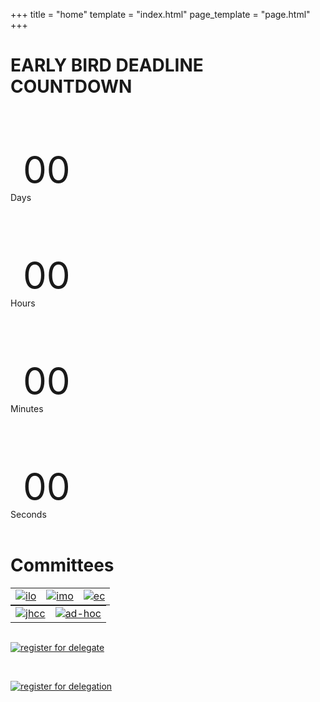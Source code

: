 +++
title = "home"
template = "index.html"
page_template = "page.html"
+++

<style>
div img {
  margin: 0 auto;
  width: 200px;
  height: auto;
}

table {
  margin: 0 auto;
}

div p{
  font-size:60px;
  margin-bottom:-20px;
  padding:20px ;
}

</style>

# EARLY BIRD DEADLINE COUNTDOWN
<div class="text-center place-content-center flex ">
  <div>
    <p id="Days" >00</p><span>Days</span>
  </div>
  <div>
    <p id="Hours">00</p><span>Hours</span>
  </div>
  <div>
    <p id="Minutes">00</p><span>Minutes</span>
  </div>
  <div>
    <p id="Seconds">00</p><span>Seconds</span>
  </div>
</div>
<div>
    <script>
        var deadline = new Date("April 3, 2024 23:59:00 UTC").getTime();
        var x = setInterval(function() {
            var now = new Date().getTime();
            var t = deadline - now;
            var days = Math.floor(t / (1000 * 60 * 60 * 24));
            var hours = Math.floor((t%(1000 * 60 * 60 * 24))/(1000 * 60 * 60));
            var minutes = Math.floor((t % (1000 * 60 * 60)) / (1000 * 60));
            var seconds = Math.floor((t % (1000 * 60)) / 1000);
            document.getElementById("Days").innerHTML =days ;
            document.getElementById("Hours").innerHTML =hours;
            document.getElementById("Minutes").innerHTML = minutes;
            document.getElementById("Seconds").innerHTML =seconds;
            if (t < 0) {
                clearInterval(x);
                document.getElementById("Days").innerHTML ='00';
                document.getElementById("Hours").innerHTML ='00';
                document.getElementById("Minutes").innerHTML ='00';
                document.getElementById("Seconds").innerHTML = '00';
            }
        }, 1000);
    </script>
</div>

<br />

# Committees

||||
|---|---|---|
|[![ilo](/ilo.png)](/reg-for-delegate)|[![imo](/imo.png)](/reg-for-delegate)|[![ec](/ec.png)](/reg-for-delegate)|

|||
|---|---|
|[![jhcc](/jhcc.png)](/reg-for-delegate)|[![ad-hoc](/adhoc.png)](/reg-for-delegate)|

<br />

[![register for delegate](/reg-btn.png)](/reg-for-delegate)

<br />

[![register for delegation](/reg-delegations.png)](/reg-for-delegation)
